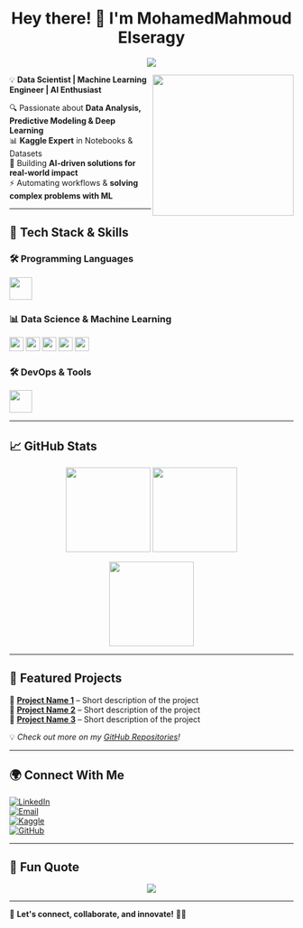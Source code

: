 <h1 align="center">Hey there! 👋 I'm MohamedMahmoud Elseragy</h1>

<p align="center">
  <img src="https://readme-typing-svg.herokuapp.com?font=Fira+Code&duration=4000&pause=500&color=F7B93E&center=true&vCenter=true&width=500&lines=Data+Scientist+%7C+ML+Engineer+%7C+AI+Enthusiast;Transforming+Data+Into+Actionable+Insights;Automating+Decisions+with+Machine+Learning;Passionate+about+AI+and+Big+Data" />
</p>

<img align='right' src="https://media.giphy.com/media/v1.Y2lkPTc5MGI3NjExaGlzaDlwbjcxNWxmd3ZybG15aG9rbnZsazRoZTB3ZXJybXJmc3loYSZlcD12MV9naWZzX3NlYXJjaCZjdD1n/KzJkzjggfGN5Py6nkT/giphy.gif" width="250">

💡 **Data Scientist | Machine Learning Engineer | AI Enthusiast**  

🔍 Passionate about **Data Analysis, Predictive Modeling & Deep Learning**  
📊 **Kaggle Expert** in Notebooks & Datasets  
🚀 Building **AI-driven solutions for real-world impact**  
⚡ Automating workflows & **solving complex problems with ML**  

---

## 🚀 Tech Stack & Skills

### 🛠️ Programming Languages
<img src="https://skillicons.dev/icons?i=python,cpp,java,sql" height="40" />

### 📊 Data Science & Machine Learning
<img src="https://img.shields.io/badge/Pandas-150458?logo=pandas&logoColor=white&style=for-the-badge" height="25" />
<img src="https://img.shields.io/badge/NumPy-013243?logo=numpy&logoColor=white&style=for-the-badge" height="25" />
<img src="https://img.shields.io/badge/Scikit--learn-F7931E?logo=scikit-learn&logoColor=white&style=for-the-badge" height="25" />
<img src="https://img.shields.io/badge/TensorFlow-FF6F00?logo=tensorflow&logoColor=white&style=for-the-badge" height="25" />
<img src="https://img.shields.io/badge/PyTorch-EE4C2C?logo=pytorch&logoColor=white&style=for-the-badge" height="25" />

### 🛠️ DevOps & Tools
<img src="https://skillicons.dev/icons?i=docker,linux,git,github" height="40" />

---

## 📈 GitHub Stats

<p align="center">
  <img src="https://github-readme-stats.vercel.app/api?username=YOUR_GITHUB_USERNAME&show_icons=true&theme=radical" height="150" />
  <img src="https://streak-stats.demolab.com?user=YOUR_GITHUB_USERNAME&theme=radical" height="150" />
</p>

<p align="center">
  <img src="https://github-readme-stats.vercel.app/api/top-langs/?username=YOUR_GITHUB_USERNAME&layout=compact&theme=radical" height="150"/>
</p>

---

## 📢 Featured Projects

🔹 **[Project Name 1](https://github.com/YOUR_GITHUB_USERNAME/PROJECT1)** – Short description of the project  
🔹 **[Project Name 2](https://github.com/YOUR_GITHUB_USERNAME/PROJECT2)** – Short description of the project  
🔹 **[Project Name 3](https://github.com/YOUR_GITHUB_USERNAME/PROJECT3)** – Short description of the project  

💡 _Check out more on my [GitHub Repositories](https://github.com/YOUR_GITHUB_USERNAME?tab=repositories)!_  

---

## 🌍 Connect With Me

[![LinkedIn](https://img.shields.io/badge/LinkedIn-0A66C2?style=for-the-badge&logo=linkedin&logoColor=white)](https://linkedin.com/in/YOUR_LINKEDIN)  
[![Email](https://img.shields.io/badge/Email-D14836?style=for-the-badge&logo=gmail&logoColor=white)](mailto:YOUR_EMAIL)  
[![Kaggle](https://img.shields.io/badge/Kaggle-20BEFF?style=for-the-badge&logo=kaggle&logoColor=white)](https://www.kaggle.com/YOUR_KAGGLE)  
[![GitHub](https://img.shields.io/github/followers/YOUR_GITHUB_USERNAME?label=Follow&style=social)](https://github.com/YOUR_GITHUB_USERNAME)  

---

## 🚀 Fun Quote

<p align="center">
  <img src="https://quotes-github-readme.vercel.app/api?type=horizontal&theme=radical"/>
</p>

---

🎯 **Let's connect, collaborate, and innovate!** 🚀🔥
